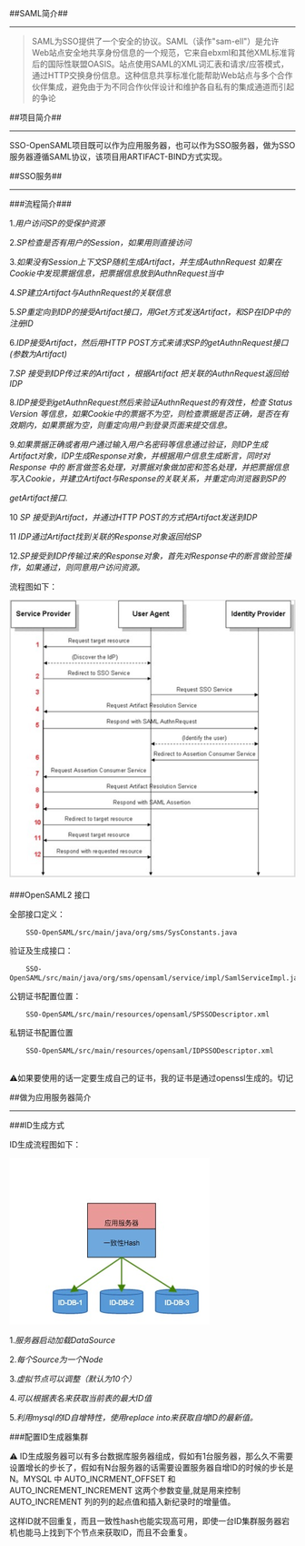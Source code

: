 ##SAML简介##

----------
>SAML为SSO提供了一个安全的协议。SAML（读作"sam-ell"）是允许Web站点安全地共享身份信息的一个规范，它来自ebxml和其他XML标准背后的国际性联盟OASIS。站点使用SAML的XML词汇表和请求/应答模式，通过HTTP交换身份信息。这种信息共享标准化能帮助Web站点与多个合作伙伴集成，避免由于为不同合作伙伴设计和维护各自私有的集成通道而引起的争论


##项目简介##

----------
SSO-OpenSAML项目既可以作为应用服务器，也可以作为SSO服务器，做为SSO服务器遵循SAML协议，该项目用ARTIFACT-BIND方式实现。


##SSO服务##

----------
###流程简介###


1.*用户访问SP的受保护资源*

2.*SP检查是否有用户的Session，如果用则直接访问*

3.*如果没有Session上下文SP随机生成Artifact，并生成AuthnRequest 如果在Cookie中发现票据信息，把票据信息放到AuthnRequest当中*

4.*SP建立Artifact与AuthnRequest的关联信息*

5.*SP重定向到IDP的接受Artifact接口，用Get方式发送Artifact，和SP在IDP中的注册ID*

6.*IDP接受Artifact，然后用HTTP POST方式来请求SP的getAuthnRequest接口(参数为Artifact)*

7.*SP 接受到IDP传过来的Artifact ，根据Artifact 把关联的AuthnRequest返回给IDP*

8.*IDP接受到getAuthnRequest然后来验证AuthnRequest的有效性，检查 Status Version 等信息，如果Cookie中的票据不为空，则检查票据是否正确，是否在有效期内，如果票据为空，则重定向用户到登录页面来提交信息。*

9.*如果票据正确或者用户通过输入用户名密码等信息通过验证，则IDP生成Artifact对象，IDP生成Response对象，并根据用户信息生成断言，同时对Response 中的 断言做签名处理，对票据对象做加密和签名处理，并把票据信息写入Cookie，并建立Artifact与Response的关联关系，并重定向浏览器到SP的*

*getArtifact接口.*

10 *SP 接受到Artifact，并通过HTTP POST的方式把Artifact发送到IDP*

11 *IDP通过Artifact找到关联的Response对象返回给SP*

12.*SP接受到IDP传输过来的Response对象，首先对Response中的断言做验签操作，如果通过，则同意用户访问资源。*

流程图如下：


>
![](WebContent/image/sso_process.png)



###OpenSAML2 接口

全部接口定义：

```
	SSO-OpenSAML/src/main/java/org/sms/SysConstants.java

```

验证及生成接口：

```
	SSO-OpenSAML/src/main/java/org/sms/opensaml/service/impl/SamlServiceImpl.java

```

公钥证书配置位置：

```
	SSO-OpenSAML/src/main/resources/opensaml/SPSSODescriptor.xml

```

私钥证书配置位置

```
	SSO-OpenSAML/src/main/resources/opensaml/IDPSSODescriptor.xml
	
```

⚠️如果要使用的话一定要生成自己的证书，我的证书是通过openssl生成的。切记

##做为应用服务器简介
***

###ID生成方式



ID生成流程图如下：

![](WebContent/image/hash.jpg)  

1.*服务器启动加载DataSource*

2.*每个Source为一个Node*

3.*虚拟节点可以调整（默认为10个）*

4.*可以根据表名来获取当前表的最大ID值*

5.*利用mysql的ID自增特性，使用replace into来获取自增ID的最新值。*

###配置ID生成器集群

⚠️ ID生成服务器可以有多台数据库服务器组成，假如有1台服务器，那么久不需要设置增长的步长了，假如有N台服务器的话需要设置服务器自增ID的时候的步长是N。MYSQL 中 AUTO_INCRMENT_OFFSET 和
AUTO_INCREMENT_INCREMENT 这两个参数变量,就是用来控制 AUTO_INCREMENT 列的列的起点值和插入新纪录时的增量值。


这样ID就不回重复，而且一致性hash也能实现高可用，即使一台ID集群服务器宕机也能马上找到下个节点来获取ID，而且不会重复。

